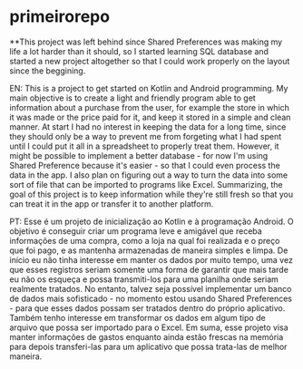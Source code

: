 # primeirorepo

**This project was left behind since Shared Preferences was making my life a lot harder than it should, so I started learning SQL database and started a new project altogether so that I could work properly on the layout since the beggining.

EN:
This is a project to get started on Kotlin and Android programming. My main objective is to create a light and friendly program able to get information about a purchase from the user, for example the store in which it was made or the price paid for it, and keep it stored in a simple and clean manner.
At start I had no interest in keeping the data for a long time, since they should only be a way to prevent me from forgeting what I had spent until I could put it all in a spreadsheet to properly treat them. However, it might be possible to implement a better database - for now I'm using Shared Preference because it's easier - so that I could even process the data in the app.
I also plan on figuring out a way to turn the data into some sort of file that can be imported to programs like Excel.
Summarizing, the goal of this project is to keep information while they're still fresh so that you can treat it in the app or transfer it to another platform.

PT:
Esse é um projeto de inicialização ao Kotlin e à programação Android. O objetivo é conseguir criar um programa leve e amigável que receba informações de uma compra, como a loja na qual foi realizada e o preço que foi pago, e as mantenha armazenadas de maneira simples e limpa.
De início eu não tinha interesse em manter os dados por muito tempo, uma vez que esses registros seriam somente uma forma de garantir que mais tarde eu não os esqueça e possa transmiti-los para uma planilha onde seriam realmente tratados. No entanto, talvez seja possível implementar um banco de dados mais sofisticado - no momento estou usando Shared Preferences - para que esses dados possam ser tratados dentro do próprio aplicativo.
Também tenho interesse em transformar os dados em algum tipo de arquivo que possa ser importado para o Excel.
Em suma, esse projeto visa manter informações de gastos enquanto ainda estão frescas na memória para depois transferi-las para um aplicativo que possa trata-las de melhor maneira.
